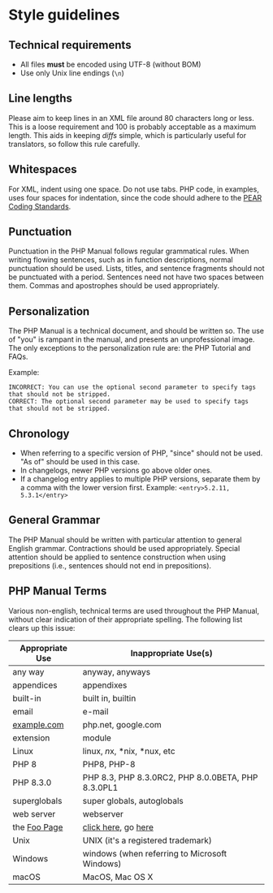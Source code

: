 # Style guidelines

## Technical requirements
- All files **must** be encoded using UTF-8 (without BOM)
- Use only Unix line endings (`\n`)

## Line lengths
Please aim to keep lines in an XML file around 80 characters long or less.
This is a loose requirement and 100 is probably acceptable as a maximum length.
This aids in keeping *diffs* simple, which is particularly useful for translators,
so follow this rule carefully.

## Whitespaces
For XML, indent using one space. Do not use tabs. PHP code, in examples, uses
four spaces for indentation, since the code should adhere to the [PEAR Coding Standards](http://pear.php.net/manual/en/standards.php).

## Punctuation
Punctuation in the PHP Manual follows regular grammatical rules. When writing flowing sentences, such as in function
descriptions, normal punctuation should be used. Lists, titles, and sentence fragments should not be punctuated with
a period. Sentences need not have two spaces between them. Commas and apostrophes should be used appropriately.

## Personalization
The PHP Manual is a technical document, and should be written so. The use of "you" is rampant in the manual,
and presents an unprofessional image.  The only exceptions to the personalization rule are: the PHP Tutorial and FAQs.

Example:
```
INCORRECT: You can use the optional second parameter to specify tags that should not be stripped.
CORRECT: The optional second parameter may be used to specify tags that should not be stripped.
```

## Chronology
- When referring to a specific version of PHP, "since" should not be used. "As of" should be used in this case.
- In changelogs, newer PHP versions go above older ones.
- If a changelog entry applies to multiple PHP versions, separate them by a comma with the lower version first.
Example: `<entry>5.2.11, 5.3.1</entry>`

## General Grammar
The PHP Manual should be written with particular attention to general English grammar. Contractions should be used
appropriately. Special attention should be applied to sentence construction when using prepositions (i.e., sentences
should not end in prepositions).

## PHP Manual Terms
Various non-english, technical terms are used throughout the PHP Manual, without clear indication of their appropriate
spelling. The following list clears up this issue:

Appropriate Use          | Inappropriate Use(s)
-------------------------|--------------------------------------------
any way                  | anyway, anyways
appendices               | appendixes
built-in                 | built in, builtin
email                    | e-mail
[example.com][example]   | php.net, google.com
extension                | module
Linux                    | linux, *n*x, *nix, *nux, etc
PHP 8                    | PHP8, PHP-8
PHP 8.3.0                | PHP 8.3, PHP 8.3.0RC2, PHP 8.0.0BETA, PHP 8.3.0PL1
superglobals             | super globals, autoglobals
web server               | webserver
the [Foo Page][example]  | [click here][example], go [here][example]
Unix                     | UNIX (it's a registered trademark)
Windows                  | windows (when referring to Microsoft Windows)
macOS                    | MacOS, Mac OS X

[example]: http://example.com
